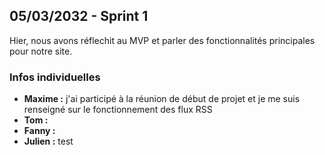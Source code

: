  
## 05/03/2032 - Sprint 1

Hier, nous avons réflechit au MVP et parler des fonctionnalités principales pour notre site.

### Infos individuelles

- **Maxime :** j'ai participé à la réunion de début de projet et je me suis renseigné sur le fonctionnement des flux RSS 
- **Tom :** 
- **Fanny :** 
- **Julien :** test